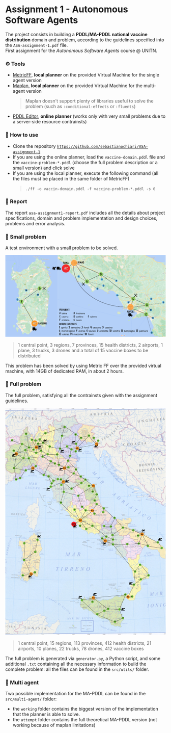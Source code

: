 # Assignment 1 - Autonomous Software Agents

The project consists in building a **PDDL/MA-PDDL national vaccine distribution** domain and problem, according to the guidelines specified into the `ASA-assignment-1.pdf` file.  
First assignment for the *Autonomous Software Agents* course @ UNITN.

### ⚙️ Tools

- [MetricFF](https://fai.cs.uni-saarland.de/hoffmann/metric-ff.html), **local planner** on the provided Virtual Machine for the single agent version
- [Maplan](https://gitlab.com/danfis/maplan), **local planner** on the provided Virtual Machine for the multi-agent version
    > Maplan doesn't support plenty of libraries useful to solve the problem (such as `:conditional-effects` or `:fluents`)
- [PDDL Editor](http://editor.planning.domains/), **online planner** (works only with very small problems due to a server-side resource contrainsts)

### 🔧 How to use
- Clone the repository [`https://github.com/sebastianochiari/ASA-assignment-1`](https://github.com/sebastianochiari/ASA-assignment-1)
- If you are using the online planner, load the `vaccine-domain.pddl` file and the `vaccine-problem-*.pddl` (choose the full problem description or a small version) and click solve
- If you are using the local planner, execute the following command (all the files must be placed in the same folder of MetricFF)  
    >`./ff -o vaccin-domain.pddl -f vaccine-problem-*.pddl -s 0`

### 📜 Report

The report `asa-assignment1-report.pdf` includes all the details about project specifications, domain and problem implementation and design choices, problems and error analysis. 

### 📝 Small problem
A test environment with a small problem to be solved.

![Small Problem](images/small-problem.jpg)

> 1 central point, 3 regions, 7 provinces, 15 health districts, 2 airports, 1 plane, 3 trucks, 3 drones and a total of 15 vaccine boxes to be distributed

This problem has been solved by using Metric FF over the provided virtual machine, with 14GB of dedicated RAM, in about 2 hours.

### 📝 Full problem
The full problem, satisfying all the contrainsts given with the assignment guidelines.

![Full Problem](images/full-problem.jpg)

> 1 central point, 15 regions, 113 provinces, 412 health districts, 21 airports, 10 planes, 22 trucks, 78 drones, 412 vaccine boxes

The full problem is generated via `generator.py`, a Python script, and some additional `.txt` containing all the necessary information to build the complete problem: all the files can be found in the `src/utils/` folder.

### 📝 Multi agent
Two possible implementation for the MA-PDDL can be found in the `src/multi-agent/` folder:

- the `working` folder contains the biggest version of the implementation that the planner is able to solve.
- the `attempt` folder contains the full theoretical MA-PDDL version (not working because of maplan limitations)
